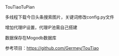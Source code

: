 TouTiaoTuPian


多线程下载今日头条搜索图片，关键词修改config.py文件


增加代理IP设置，代理IP池需自己搭建


数据保存在Mogodb数据库



参考项目：https://github.com/Germey/TouTiao

